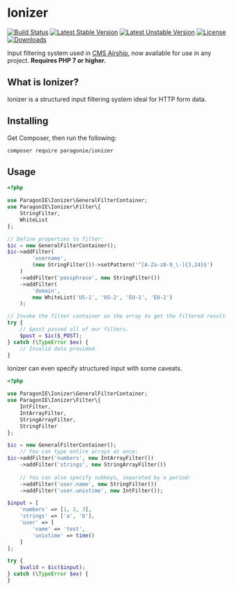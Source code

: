 # Ionizer

[![Build Status](https://travis-ci.org/paragonie/ionizer.svg?branch=master)](https://travis-ci.org/paragonie/ionizer)
[![Latest Stable Version](https://poser.pugx.org/paragonie/ionizer/v/stable)](https://packagist.org/packages/paragonie/ionizer)
[![Latest Unstable Version](https://poser.pugx.org/paragonie/ionizer/v/unstable)](https://packagist.org/packages/paragonie/ionizer)
[![License](https://poser.pugx.org/paragonie/ionizer/license)](https://packagist.org/packages/paragonie/ionizer)
[![Downloads](https://img.shields.io/packagist/dt/paragonie/ionizer.svg)](https://packagist.org/packages/paragonie/ionizer)

Input filtering system used in [CMS Airship](https://github.com/paragonie/airship), now available
for use in any project. **Requires PHP 7 or higher.**

## What is Ionizer?

Ionizer is a structured input filtering system ideal for HTTP form data.

## Installing

Get Composer, then run the following:

```terminal
composer require paragonie/ionizer
```

## Usage

```php
<?php

use ParagonIE\Ionizer\GeneralFilterContainer;
use ParagonIE\Ionizer\Filter\{
    StringFilter,
    WhiteList
};

// Define properties to filter:
$ic = new GeneralFilterContainer();
$ic->addFilter(
        'username',
        (new StringFilter())->setPattern('^[A-Za-z0-9_\-]{3,24}$')
    )
    ->addFilter('passphrase', new StringFilter())
    ->addFilter(
        'domain',
        new WhiteList('US-1', 'US-2', 'EU-1', 'EU-2')
    );

// Invoke the filter container on the array to get the filtered result:
try {
    // $post passed all of our filters.
    $post = $ic($_POST);
} catch (\TypeError $ex) {
    // Invalid data provided.
}
```

Ionizer can even specify structured input with some caveats.

```php
<?php

use ParagonIE\Ionizer\GeneralFilterContainer;
use ParagonIE\Ionizer\Filter\{
    IntFilter,
    IntArrayFilter,
    StringArrayFilter,
    StringFilter
};

$ic = new GeneralFilterContainer();
    // You can type entire arrays at once:
$ic->addFilter('numbers', new IntArrayFilter())
    ->addFilter('strings', new StringArrayFilter())
    
    // You can also specify subkeys, separated by a period:
    ->addFilter('user.name', new StringFilter())
    ->addFilter('user.unixtime', new IntFilter());

$input = [
    'numbers' => [1, 2, 3],
    'strings' => ['a', 'b'],
    'user' => [
        'name' => 'test',
        'unixtime' => time()
    ]    
];

try {
    $valid = $ic($input);
} catch (\TypeError $ex) {
}
```
